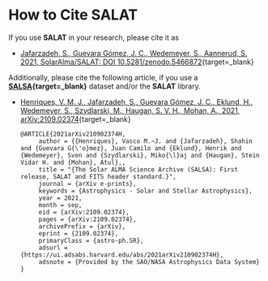 # How to Cite SALAT

If you use **SALAT** in your research, please cite it as

- [Jafarzadeh, S., Guevara Gómez, J. C., Wedemeyer, S., Aannerud, S. 2021, SolarAlma/SALAT: DOI 10.5281/zenodo.5466872][1]{target=_blank}

Additionally, please cite the following article, if you use a **[SALSA][3]{target=_blank}** dataset and/or the **SALAT** library.

- [Henriques, V. M. J., Jafarzadeh, S., Guevara Gómez, J. C., Eklund, H., Wedemeyer, S., Szydlarski, M., Haugan, S. V. H., Mohan, A., 2021, arXiv:2109.02374][2]{target=_blank} 

  ```
  @ARTICLE{2021arXiv210902374H,
       author = {{Henriques}, Vasco M.~J. and {Jafarzadeh}, Shahin and {Guevara G{\'o}mez}, Juan Camilo and {Eklund}, Henrik and {Wedemeyer}, Sven and {Szydlarski}, Miko{\l}aj and {Haugan}, Stein Vidar H. and {Mohan}, Atul},,
       title = "{The Solar ALMA Science Archive (SALSA): First release, SALAT and FITS header standard.}",
       journal = {arXiv e-prints},
       keywords = {Astrophysics - Solar and Stellar Astrophysics},
       year = 2021,
       month = sep,
       eid = {arXiv:2109.02374},
       pages = {arXiv:2109.02374},
       archivePrefix = {arXiv},
       eprint = {2109.02374},
       primaryClass = {astro-ph.SR},
       adsurl = {https://ui.adsabs.harvard.edu/abs/2021arXiv210902374H},
       adsnote = {Provided by the SAO/NASA Astrophysics Data System}
  }
  ```
<br>

  [1]: https://doi.org/10.5281/zenodo.5466872
  [2]: https://ui.adsabs.harvard.edu/abs/2021arXiv210902374H/abstract
  [3]: http://sdc.uio.no/salsa
  
<br>  
